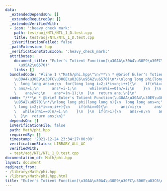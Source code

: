 ```yaml
---
data:
  _extendedDependsOn: []
  _extendedRequiredBy: []
  _extendedVerifiedWith:
  - icon: ':heavy_check_mark:'
    path: test/aoj/NTL/NTL_1_D.test.cpp
    title: test/aoj/NTL/NTL_1_D.test.cpp
  _isVerificationFailed: false
  _pathExtension: hpp
  _verificationStatusIcon: ':heavy_check_mark:'
  attributes:
    document_title: "Euler's Totient Function(\u30AA\u30A4\u30E9\u30FC\u306E\u03C6\
      \u95A2\u6570)"
    links: []
  bundledCode: "#line 1 \"Math/phi.hpp\"\n/**\n * @brief Euler's Totient Function(\u30AA\
    \u30A4\u30E9\u30FC\u306E\u03C6\u95A2\u6570)\n*/\nlong long phi(long long n){\n\
    \  long long ans=n;\n  for(long long i=2;i*i<=n;i++){\n    if(n%i==0){\n     \
    \ ans/=i;\n      ans*=i-1;\n      while(n%i==0)n/=i;\n    }\n  }\n  if(n>1){\n\
    \    ans/=n;\n    ans*=(n-1);\n  }\n  return ans;\n}\n"
  code: "/**\n * @brief Euler's Totient Function(\u30AA\u30A4\u30E9\u30FC\u306E\u03C6\
    \u95A2\u6570)\n*/\nlong long phi(long long n){\n  long long ans=n;\n  for(long\
    \ long i=2;i*i<=n;i++){\n    if(n%i==0){\n      ans/=i;\n      ans*=i-1;\n   \
    \   while(n%i==0)n/=i;\n    }\n  }\n  if(n>1){\n    ans/=n;\n    ans*=(n-1);\n\
    \  }\n  return ans;\n}"
  dependsOn: []
  isVerificationFile: false
  path: Math/phi.hpp
  requiredBy: []
  timestamp: '2021-12-24 23:34:27+00:00'
  verificationStatus: LIBRARY_ALL_AC
  verifiedWith:
  - test/aoj/NTL/NTL_1_D.test.cpp
documentation_of: Math/phi.hpp
layout: document
redirect_from:
- /library/Math/phi.hpp
- /library/Math/phi.hpp.html
title: "Euler's Totient Function(\u30AA\u30A4\u30E9\u30FC\u306E\u03C6\u95A2\u6570)"
---
```

